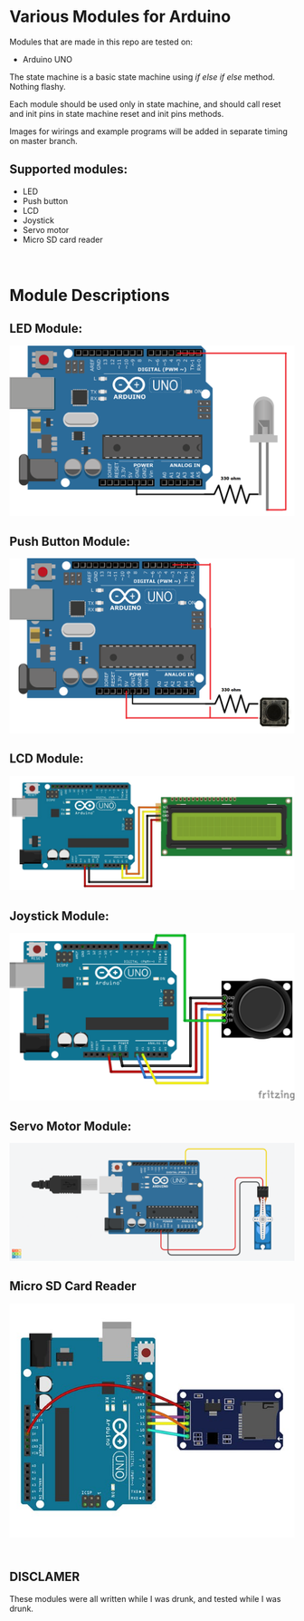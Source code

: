 Various Modules for Arduino
=

Modules that are made in this repo are tested on:
- Arduino UNO

The state machine is a basic state machine using _if else if else_ method. Nothing flashy. 

Each module should be used only in state machine, and should call reset and init pins in state machine reset and init pins methods. 

Images for wirings and example programs will be added in separate timing on master branch.

Supported modules:
--
- LED
- Push button
- LCD
- Joystick
- Servo motor
- Micro SD card reader

<br>Module Descriptions
==
LED Module:
--
![Led module](https://github.com/djukadjuka/arduino_modules/blob/master/images/led_module_running.png?raw=true)

Push Button Module:
--
![Push button module](https://github.com/djukadjuka/arduino_modules/blob/master/images/push_button_running.png?raw=true)

LCD Module:
--
![LCD Module](https://github.com/djukadjuka/arduino_modules/blob/master/images/lcd_module_image.jpg?raw=true)

Joystick Module:
--
![Joystick Module](https://github.com/djukadjuka/arduino_modules/blob/master/images/joystick_module_img.png?raw=true)

Servo Motor Module:
-- 
![Servo Motor Module](https://github.com/djukadjuka/arduino_modules/blob/master/images/arduino_servo.png?raw=true)

Micro SD Card Reader
--
![Micro SD Card Reader](https://github.com/djukadjuka/arduino_modules/blob/master/images/arduino_micro_sd_card.jpg?raw=true)

<br>DISCLAMER
-
These modules were all written while I was drunk, and tested while I was drunk.